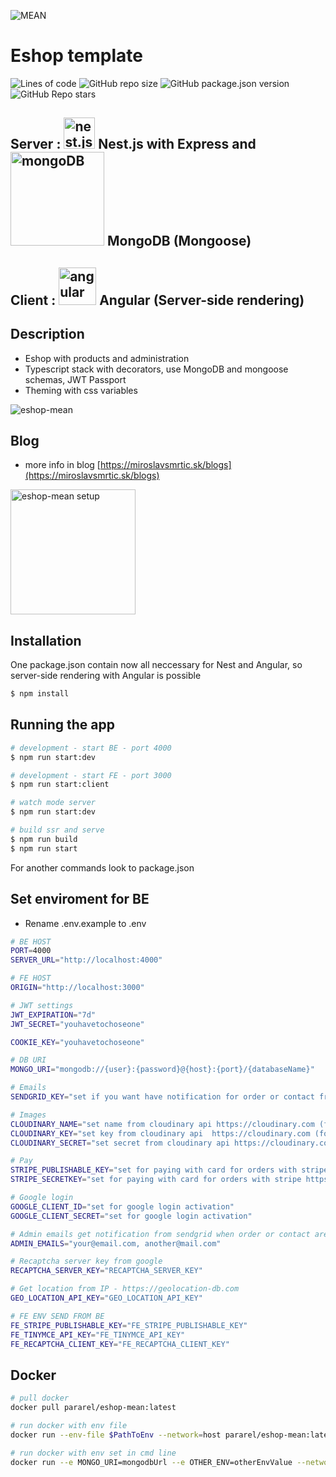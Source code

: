 ![MEAN](https://res.cloudinary.com/dnpgh1vhi/image/upload/v1615640124/logo1_gvrmpd.svg) 

# Eshop template
![Lines of code](https://img.shields.io/tokei/lines/github/pararell/eshop_mean)
![GitHub repo size](https://img.shields.io/github/repo-size/pararell/eshop_mean)
![GitHub package.json version](https://img.shields.io/github/package-json/v/pararell/eshop_mean)
![GitHub Repo stars](https://img.shields.io/github/stars/pararell/eshop_mean?style=social)

## Server : <img src="https://d33wubrfki0l68.cloudfront.net/e937e774cbbe23635999615ad5d7732decad182a/26072/logo-small.ede75a6b.svg" alt="nest.js" width="50"/> Nest.js with Express and <img src="https://webassets.mongodb.com/_com_assets/cms/mongodb_logo1-76twgcu2dm.png" alt="mongoDB" width="150"> MongoDB (Mongoose)
## Client : <img src="https://upload.wikimedia.org/wikipedia/commons/thumb/c/cf/Angular_full_color_logo.svg/1200px-Angular_full_color_logo.svg.png" alt="angular" width="60"> Angular (Server-side rendering)

## Description
- Eshop with products and administration
- Typescript stack with decorators, use MongoDB and mongoose schemas, JWT Passport
- Theming with css variables

![eshop-mean](https://res.cloudinary.com/dnpgh1vhi/image/upload/v1629725636/eshop-mean.png)

## Blog
- more info in blog [https://miroslavsmrtic.sk/blogs](https://miroslavsmrtic.sk/blogs)

<img alt="eshop-mean setup" src="https://res.cloudinary.com/dnpgh1vhi/image/upload/v1629726575/Isometric_illustration_design_concept_loading_and_maintenance_process_kjtxck.jpg" height="200" style="margin: 0; padding: 0;">

## Installation 

One package.json contain now all neccessary for Nest and Angular, so server-side rendering with Angular is possible

```bash
$ npm install
```

## Running the app

```bash
# development - start BE - port 4000
$ npm run start:dev

# development - start FE - port 3000
$ npm run start:client

# watch mode server
$ npm run start:dev

# build ssr and serve
$ npm run build
$ npm run start
```

For another commands look to package.json

## Set enviroment for BE 

- Rename .env.example to .env

```bash
# BE HOST
PORT=4000
SERVER_URL="http://localhost:4000"

# FE HOST
ORIGIN="http://localhost:3000"

# JWT settings
JWT_EXPIRATION="7d"
JWT_SECRET="youhavetochoseone"

COOKIE_KEY="youhavetochoseone"

# DB URI
MONGO_URI="mongodb://{user}:{password}@{host}:{port}/{databaseName}"

# Emails
SENDGRID_KEY="set if you want have notification for order or contact from https://sendgrid.com (ADMIN_EMAILS and user will get notification)"

# Images
CLOUDINARY_NAME="set name from cloudinary api https://cloudinary.com (for images upload)"
CLOUDINARY_KEY="set key from cloudinary api  https://cloudinary.com (for images upload)"
CLOUDINARY_SECRET="set secret from cloudinary api https://cloudinary.com (for images upload)"

# Pay
STRIPE_PUBLISHABLE_KEY="set for paying with card for orders with stripe https://stripe.com"
STRIPE_SECRETKEY="set for paying with card for orders with stripe https://stripe.com"

# Google login
GOOGLE_CLIENT_ID="set for google login activation"
GOOGLE_CLIENT_SECRET="set for google login activation"

# Admin emails get notification from sendgrid when order or contact are submitted
ADMIN_EMAILS="your@email.com, another@mail.com"

# Recaptcha server key from google
RECAPTCHA_SERVER_KEY="RECAPTCHA_SERVER_KEY"

# Get location from IP - https://geolocation-db.com
GEO_LOCATION_API_KEY="GEO_LOCATION_API_KEY"

# FE ENV SEND FROM BE
FE_STRIPE_PUBLISHABLE_KEY="FE_STRIPE_PUBLISHABLE_KEY"
FE_TINYMCE_API_KEY="FE_TINYMCE_API_KEY"
FE_RECAPTCHA_CLIENT_KEY="FE_RECAPTCHA_CLIENT_KEY"
```
## Docker

```bash
# pull docker
docker pull pararel/eshop-mean:latest

# run docker with env file
docker run --env-file $PathToEnv --network=host pararel/eshop-mean:latest

# run docker with env set in cmd line
docker run --e MONGO_URI=mongodbUrl --e OTHER_ENV=otherEnvValue --network=host pararel/eshop-mean:latest

```
